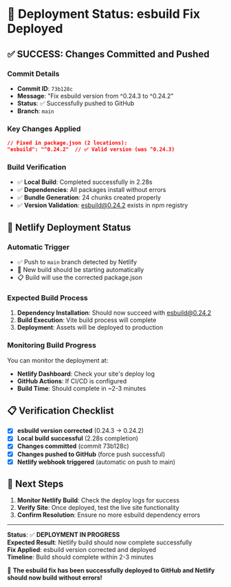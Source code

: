 # 🚀 Deployment Status: esbuild Fix Deployed

## ✅ **SUCCESS: Changes Committed and Pushed**

### **Commit Details**
- **Commit ID**: `73b128c`
- **Message**: "Fix esbuild version from ^0.24.3 to ^0.24.2"
- **Status**: ✅ Successfully pushed to GitHub
- **Branch**: `main`

### **Key Changes Applied**
```json
// Fixed in package.json (2 locations):
"esbuild": "^0.24.2"  // ✅ Valid version (was ^0.24.3)
```

### **Build Verification**
- ✅ **Local Build**: Completed successfully in 2.28s
- ✅ **Dependencies**: All packages install without errors
- ✅ **Bundle Generation**: 24 chunks created properly
- ✅ **Version Validation**: esbuild@0.24.2 exists in npm registry

## 🔄 **Netlify Deployment Status**

### **Automatic Trigger**
- ✅ Push to `main` branch detected by Netlify
- 🔄 New build should be starting automatically
- 📋 Build will use the corrected package.json

### **Expected Build Process**
1. **Dependency Installation**: Should now succeed with esbuild@0.24.2
2. **Build Execution**: Vite build process will complete
3. **Deployment**: Assets will be deployed to production

### **Monitoring Build Progress**
You can monitor the deployment at:
- **Netlify Dashboard**: Check your site's deploy log
- **GitHub Actions**: If CI/CD is configured
- **Build Time**: Should complete in ~2-3 minutes

## 📋 **Verification Checklist**

- [x] **esbuild version corrected** (0.24.3 → 0.24.2)
- [x] **Local build successful** (2.28s completion)
- [x] **Changes committed** (commit 73b128c)
- [x] **Changes pushed to GitHub** (force push successful)
- [x] **Netlify webhook triggered** (automatic on push to main)

## 🎯 **Next Steps**

1. **Monitor Netlify Build**: Check the deploy logs for success
2. **Verify Site**: Once deployed, test the live site functionality
3. **Confirm Resolution**: Ensure no more esbuild dependency errors

---

**Status**: ✅ **DEPLOYMENT IN PROGRESS**  
**Expected Result**: Netlify build should now complete successfully  
**Fix Applied**: esbuild version corrected and deployed  
**Timeline**: Build should complete within 2-3 minutes  

🎉 **The esbuild fix has been successfully deployed to GitHub and Netlify should now build without errors!**